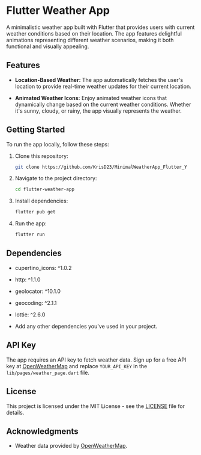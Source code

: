 # Flutter Weather App

A minimalistic weather app built with Flutter that provides users with current weather conditions based on their location. The app features delightful animations representing different weather scenarios, making it both functional and visually appealing.

## Features

- **Location-Based Weather:** The app automatically fetches the user's location to provide real-time weather updates for their current location.

- **Animated Weather Icons:** Enjoy animated weather icons that dynamically change based on the current weather conditions. Whether it's sunny, cloudy, or rainy, the app visually represents the weather.

## Getting Started

To run the app locally, follow these steps:

1. Clone this repository:

   ```bash
   git clone https://github.com/KrisD23/MinimalWeatherApp_Flutter_Y
   ```

2. Navigate to the project directory:

   ```bash
   cd flutter-weather-app
   ```

3. Install dependencies:

   ```bash
   flutter pub get
   ```

4. Run the app:

   ```bash
   flutter run
   ```

## Dependencies

- cupertino_icons: ^1.0.2
- http: ^1.1.0
- geolocator: ^10.1.0
- geocoding: ^2.1.1
- lottie: ^2.6.0

- Add any other dependencies you've used in your project.

## API Key

The app requires an API key to fetch weather data. Sign up for a free API key at [OpenWeatherMap](https://openweathermap.org/) and replace `YOUR_API_KEY` in the `lib/pages/weather_page.dart` file.

## License

This project is licensed under the MIT License - see the [LICENSE](LICENSE) file for details.

## Acknowledgments

- Weather data provided by [OpenWeatherMap](https://openweathermap.org/).
